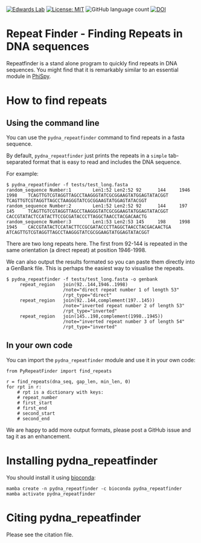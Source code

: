 [![Edwards Lab](https://img.shields.io/badge/Bioinformatics-EdwardsLab-03A9F4)](https://edwards.sdsu.edu/research)
[![License: MIT](https://img.shields.io/badge/License-MIT-yellow.svg)](https://opensource.org/licenses/MIT)
![GitHub language count](https://img.shields.io/github/languages/count/linsalrob/repeat_finder)
[![DOI](https://zenodo.org/badge/788740798.svg)](https://zenodo.org/doi/10.5281/zenodo.11565325)

# Repeat Finder - Finding Repeats in DNA sequences

Repeatfinder is a stand alone program to quickly find repeats in DNA sequences. You might find that it is remarkably similar to an essential module in [PhiSpy](http://github.com/linsalrob/PhiSpy).

# How to find repeats


## Using the command line
You can use the `pydna_repeatfinder` command to find repeats in a fasta sequence.

By default, `pydna_repeatfinder` just prints the repeats in a `simple` tab-separated format that is easy to read and includes the DNA sequence.

For example:

```
$ pydna_repeatfinder -f tests/test_long.fasta
random_sequence Number:1        Len1:52 Len2:52 92      144     1946    1998    TCAGTTGTCGTAGGTTAGCCTAAGGGTATCGCGGAAGTATGGAGTATACGGT    TCAGTTGTCGTAGGTTAGCCTAAGGGTATCGCGGAAGTATGGAGTATACGGT
random_sequence Number:2        Len1:52 Len2:52 92      144     197     145     TCAGTTGTCGTAGGTTAGCCTAAGGGTATCGCGGAAGTATGGAGTATACGGT    CACCGTATACTCCATACTTCCGCGATACCCTTAGGCTAACCTACGACAACTG
random_sequence Number:3        Len1:53 Len2:53 145     198     1998    1945    CACCGTATACTCCATACTTCCGCGATACCCTTAGGCTAACCTACGACAACTGA   ATCAGTTGTCGTAGGTTAGCCTAAGGGTATCGCGGAAGTATGGAGTATACGGT
```

There are two long repeats here. The first from 92-144 is repeated in the same orientation (a direct repeat) at position 1946-1998.

We can also output the results formated so you can paste them directly into a GenBank file. This is perhaps the easiest way to visualise the repeats.

```
$ pydna_repeatfinder -f tests/test_long.fasta -o genbank
     repeat_region   join(92..144,1946..1998)
                     /note="direct repeat number 1 of length 53"
                     /rpt_type="direct"
     repeat_region   join(92..144,complement(197..145))
                     /note="inverted repeat number 2 of length 53"
                     /rpt_type="inverted"
     repeat_region   join(145..198,complement(1998..1945))
                     /note="inverted repeat number 3 of length 54"
                     /rpt_type="inverted"
```

## In your own code

You can import the `pydna_repeatfinder` module and use it in your own code:


```
from PyRepeatFinder import find_repeats

r = find_repeats(dna_seq, gap_len, min_len, 0)
for rpt in r:
	# rpt is a dictionary with keys:
	# repeat_number
	# first_start
	# first_end
	# second_start
	# second_end
```

We are happy to add more output formats, please post a GitHub issue and tag it as an enhancement.

# Installing pydna_repeatfinder

You should install it using [bioconda](https://bioconda.github.io/):

```
mamba create -n pydna_repeatfinder -c bioconda pydna_repeatfinder
mamba activate pydna_repeatfinder
```

# Citing pydna_repeatfinder

Please see the citation file.



